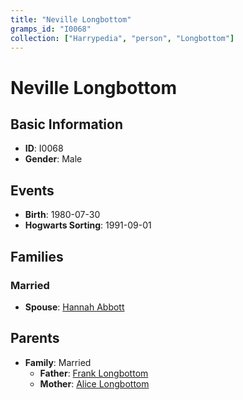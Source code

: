 ```yaml
---
title: "Neville Longbottom"
gramps_id: "I0068"
collection: ["Harrypedia", "person", "Longbottom"]
---
```


# Neville Longbottom

## Basic Information

- **ID**: I0068
- **Gender**: Male

## Events

- **Birth**: 1980-07-30
- **Hogwarts Sorting**: 1991-09-01

## Families

### Married

- **Spouse**: [Hannah Abbott](//Abbott/Hannah/)

## Parents

- **Family**: Married
  - **Father**: [Frank Longbottom](//Longbottom/Frank/)
  - **Mother**: [Alice Longbottom](//Longbottom/Alice/)

